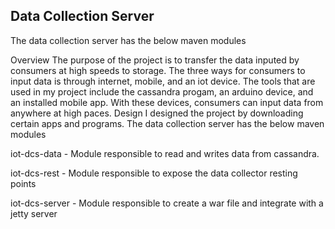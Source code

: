 <h2>Data Collection Server</h2>

The data collection server has the below maven modules

Overview
   The purpose of the project is to transfer the data inputed by consumers at high speeds to storage. The three ways for consumers to input data is through internet, mobile, and an iot device. The tools that are used in my project include the cassandra progam, an arduino device, and an installed mobile app. With these devices, consumers can input data from anywhere at high paces.
Design
   I designed the project by downloading certain apps and programs.
   The data collection server has the below maven modules

   iot-dcs-data
      - Module responsible to read and writes data from cassandra.

   iot-dcs-rest
      - Module responsible to expose the data collector resting points

   iot-dcs-server
      - Module responsible to create a war file and integrate with a jetty server
